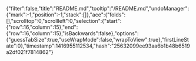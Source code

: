 {"filter":false,"title":"README.md","tooltip":"/README.md","undoManager":{"mark":-1,"position":-1,"stack":[]},"ace":{"folds":[],"scrolltop":0,"scrollleft":0,"selection":{"start":{"row":16,"column":15},"end":{"row":16,"column":15},"isBackwards":false},"options":{"guessTabSize":true,"useWrapMode":false,"wrapToView":true},"firstLineState":0},"timestamp":1416955112534,"hash":"25632099ee93aa6b1b48b6519a2df021f7814862"}
